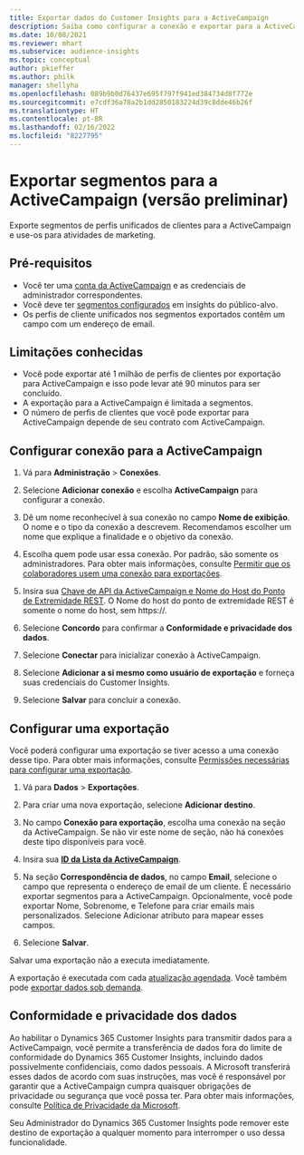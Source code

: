 ```yaml
---
title: Exportar dados do Customer Insights para a ActiveCampaign
description: Saiba como configurar a conexão e exportar para a ActiveCampaign.
ms.date: 10/08/2021
ms.reviewer: mhart
ms.subservice: audience-insights
ms.topic: conceptual
author: pkieffer
ms.author: philk
manager: shellyha
ms.openlocfilehash: 089b9b0d76437e695f797f941ed384734d8f772e
ms.sourcegitcommit: e7cdf36a78a2b1dd2850183224d39c8dde46b26f
ms.translationtype: HT
ms.contentlocale: pt-BR
ms.lasthandoff: 02/16/2022
ms.locfileid: "8227795"
---
```

# <a name="export-segments-to-activecampaign-preview"></a>Exportar segmentos para a ActiveCampaign (versão preliminar)

Exporte segmentos de perfis unificados de clientes para a ActiveCampaign e use-os para atividades de marketing.

## <a name="prerequisites"></a>Pré-requisitos

-   Você ter uma [conta da ActiveCampaign](https://www.activecampaign.com/) e as credenciais de administrador correspondentes.
-   Você deve ter [segmentos configurados](segments.md) em insights do público-alvo.
-   Os perfis de cliente unificados nos segmentos exportados contêm um campo com um endereço de email.

## <a name="known-limitations"></a>Limitações conhecidas

- Você pode exportar até 1 milhão de perfis de clientes por exportação para ActiveCampaign e isso pode levar até 90 minutos para ser concluído.
- A exportação para a ActiveCampaign é limitada a segmentos.
- O número de perfis de clientes que você pode exportar para ActiveCampaign depende de seu contrato com ActiveCampaign.

## <a name="set-up-connection-to-activecampaign"></a>Configurar conexão para a ActiveCampaign

1. Vá para **Administração** > **Conexões**.

1. Selecione **Adicionar conexão** e escolha **ActiveCampaign** para configurar a conexão.

1. Dê um nome reconhecível à sua conexão no campo **Nome de exibição**. O nome e o tipo da conexão a descrevem. Recomendamos escolher um nome que explique a finalidade e o objetivo da conexão.

1. Escolha quem pode usar essa conexão. Por padrão, são somente os administradores. Para obter mais informações, consulte [Permitir que os colaboradores usem uma conexão para exportações](connections.md#allow-contributors-to-use-a-connection-for-exports).

1. Insira sua [Chave de API da ActiveCampaign e Nome do Host do Ponto de Extremidade REST](https://help.activecampaign.com/hc/articles/207317590-Getting-started-with-the-API#how-to-obtain-your-activecampaign-api-url-and-key). O Nome do host do ponto de extremidade REST é somente o nome do host, sem https://. 

1. Selecione **Concordo** para confirmar a **Conformidade e privacidade dos dados**.

1. Selecione **Conectar** para inicializar conexão à ActiveCampaign.

1. Selecione **Adicionar a si mesmo como usuário de exportação** e forneça suas credenciais do Customer Insights.

1. Selecione **Salvar** para concluir a conexão.

## <a name="configure-an-export"></a>Configurar uma exportação

Você poderá configurar uma exportação se tiver acesso a uma conexão desse tipo. Para obter mais informações, consulte [Permissões necessárias para configurar uma exportação](export-destinations.md#set-up-a-new-export).

1. Vá para **Dados** > **Exportações**.

1. Para criar uma nova exportação, selecione **Adicionar destino**.

1. No campo **Conexão para exportação**, escolha uma conexão na seção da ActiveCampaign. Se não vir este nome de seção, não há conexões deste tipo disponíveis para você.

1. Insira sua [**ID da Lista da ActiveCampaign**](https://help.activecampaign.com/hc/articles/360000030559-How-to-create-a-list-in-ActiveCampaign).    

1. Na seção **Correspondência de dados**, no campo **Email**, selecione o campo que representa o endereço de email de um cliente. É necessário exportar segmentos para a ActiveCampaign. Opcionalmente, você pode exportar Nome, Sobrenome, e Telefone para criar emails mais personalizados. Selecione Adicionar atributo para mapear esses campos.

1. Selecione **Salvar**.

Salvar uma exportação não a executa imediatamente.

A exportação é executada com cada [atualização agendada](system.md#schedule-tab). Você também pode [exportar dados sob demanda](export-destinations.md#run-exports-on-demand). 


## <a name="data-privacy-and-compliance"></a>Conformidade e privacidade dos dados

Ao habilitar o Dynamics 365 Customer Insights para transmitir dados para a ActiveCampaign, você permite a transferência de dados fora do limite de conformidade do Dynamics 365 Customer Insights, incluindo dados possivelmente confidenciais, como dados pessoais. A Microsoft transferirá esses dados de acordo com suas instruções, mas você é responsável por garantir que a ActiveCampaign cumpra quaisquer obrigações de privacidade ou segurança que você possa ter. Para obter mais informações, consulte [Política de Privacidade da Microsoft](https://go.microsoft.com/fwlink/?linkid=396732).

Seu Administrador do Dynamics 365 Customer Insights pode remover este destino de exportação a qualquer momento para interromper o uso dessa funcionalidade.
